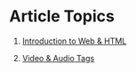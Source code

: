 # Article Topics

1. [Introduction to Web & HTML](https://ansariyasirarfat.hashnode.dev/introduction-to-web-html)

2. [Video & Audio Tags](https://ansariyasirarfat.hashnode.dev/video-audio-tags)